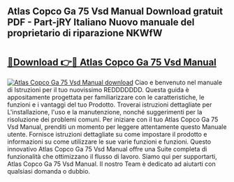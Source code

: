 ## Atlas Copco Ga 75 Vsd Manual Download gratuit PDF - Part-jRY Italiano Nuovo manuale del proprietario di riparazione NKWfW

# <h2><a href="http://dfe5qy.blite.top/?on=Atlas+Copco+Ga+75+Vsd+Manual">🔗Download 👉🔴 Atlas Copco Ga 75 Vsd Manual</a></h2>

[![Atlas Copco Ga 75 Vsd Manual download](https://i.imgur.com/lujVjoI.png)](http://dfe5qy.blite.top/?on=Atlas+Copco+Ga+75+Vsd+Manual)
Ciao e benvenuto nel manuale di Istruzioni per il tuo nuovissimo REDDDDDDD. Questa guida è appositamente progettata per familiarizzare con le caratteristiche, le funzioni e i vantaggi del tuo Prodotto. Troverai istruzioni dettagliate per L'installazione, l'uso e la manutenzione, nonché suggerimenti per la risoluzione dei problemi comuni. Per iniziare con il tuo Atlas Copco Ga 75 Vsd Manual, prenditi un momento per leggere attentamente questo Manuale utente. Fornisce istruzioni dettagliate su come impostare il prodotto e informazioni su come utilizzare le sue varie funzioni e funzioni. Questo innovativo Atlas Copco Ga 75 Vsd Manual offre una Suite completa di funzionalità che ottimizzano il flusso di lavoro. Siamo qui per supportarti, Atlas Copco Ga 75 Vsd Manual. Il nostro Team è dedicato ad aiutarti con qualsiasi domanda o dubbio.
